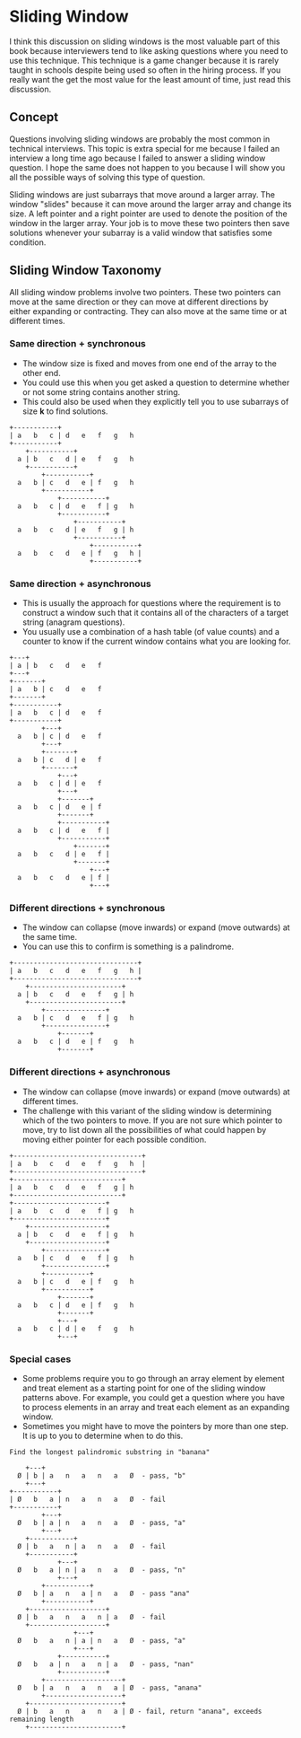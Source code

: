# Sliding Window

I think this discussion on sliding windows is the most valuable part of this book because interviewers tend to like asking questions where you need to use this technique. This technique is a game changer because it is rarely taught in schools despite being used so often in the hiring process. If you really want the get the most value for the least amount of time, just read this discussion.

## Concept

Questions involving sliding windows are probably the most common in technical interviews. This topic is extra special for me because I failed an interview a long time ago because I failed to answer a sliding window question. I hope the same does not happen to you because I will show you all the possible ways of solving this type of question.

Sliding windows are just subarrays that move around a larger array. The window "slides" because it can move around the larger array and change its size. A left pointer and a right pointer are used to denote the position of the window in the larger array. Your job is to move these two pointers then save solutions whenever your subarray is a valid window that satisfies some condition.  

## Sliding Window Taxonomy

All sliding window problems involve two pointers. These two pointers can move at the same direction or they can move at different directions by either expanding or contracting. They can also move at the same time or at different times.

### Same direction + synchronous 

* The window size is fixed and moves from one end of the array to the other end.
* You could use this when you get asked a question to determine whether or not some string contains another string.
* This could also be used when they explicitly tell you to use subarrays of size **k** to find solutions.

```text
+-----------+
| a   b   c | d   e   f   g   h
+-----------+
    +-----------+
  a | b   c   d | e   f   g   h
    +-----------+
        +-----------+
  a   b | c   d   e | f   g   h
        +-----------+
            +-----------+
  a   b   c | d   e   f | g   h
            +-----------+
                +-----------+
  a   b   c   d | e   f   g | h
                +-----------+
                    +-----------+
  a   b   c   d   e | f   g   h |
                    +-----------+
```

### Same direction + asynchronous

* This is usually the approach for questions where the requirement is to construct a window such that it contains all of the characters of a target string \(anagram questions\).
* You usually use a combination of a hash table \(of value counts\) and a counter to know if the current window contains what you are looking for.

```text
+---+
| a | b   c   d   e   f
+---+
+-------+
| a   b | c   d   e   f
+-------+
+-----------+
| a   b   c | d   e   f
+-----------+
        +---+
  a   b | c | d   e   f
        +---+
        +-------+
  a   b | c   d | e   f
        +-------+
            +---+
  a   b   c | d | e   f
            +---+
            +-------+
  a   b   c | d   e | f
            +-------+
            +-----------+
  a   b   c | d   e   f |
            +-----------+
                +-------+
  a   b   c   d | e   f |
                +-------+
                    +---+
  a   b   c   d   e | f |
                    +---+
```

### Different directions + synchronous

* The window can collapse \(move inwards\) or expand \(move outwards\) at the same time.
* You can use this to confirm is something is a palindrome.

```text
+-------------------------------+
| a   b   c   d   e   f   g   h |
+-------------------------------+
    +-----------------------+
  a | b   c   d   e   f   g | h
    +-----------------------+
        +---------------+
  a   b | c   d   e   f | g   h
        +---------------+
            +-------+
  a   b   c | d   e | f   g   h
            +-------+

```

### Different directions + asynchronous

* The window can collapse \(move inwards\) or expand \(move outwards\) at different times.
* The challenge with this variant of the sliding window is determining which of the two pointers to move. If you are not sure which pointer to move, try to list down all the possibilities of what could happen by moving either pointer for each possible condition.

```text
+--------------------------------+
| a   b   c   d   e   f   g   h  |
+--------------------------------+
+---------------------------+
| a   b   c   d   e   f   g | h
+---------------------------+
+-----------------------+
| a   b   c   d   e   f | g   h
+-----------------------+
    +-------------------+
  a | b   c   d   e   f | g   h
    +-------------------+
        +---------------+
  a   b | c   d   e   f | g   h
        +---------------+
        +-----------+
  a   b | c   d   e | f   g   h
        +-----------+
            +-------+
  a   b   c | d   e | f   g   h
            +-------+
            +---+
  a   b   c | d | e   f   g   h
            +---+
```

### Special cases

* Some problems require you to go through an array element by element and treat element as a starting point for one of the sliding window patterns above. For example, you could get a question where you have to process elements in an array and treat each element as an expanding window.
* Sometimes you might have to move the pointers by more than one step. It is up to you to determine when to do this.

```text
Find the longest palindromic substring in "banana"

    +---+
  Ø | b | a   n   a   n   a   Ø  - pass, "b"
    +---+
+-----------+
| Ø   b   a | n   a   n   a   Ø  - fail
+-----------+
        +---+
  Ø   b | a | n   a   n   a   Ø  - pass, "a"
        +---+
    +-----------+
  Ø | b   a   n | a   n   a   Ø  - fail
    +-----------+
            +---+
  Ø   b   a | n | a   n   a   Ø  - pass, "n"
            +---+
        +-----------+
  Ø   b | a   n   a | n   a   Ø  - pass "ana"
        +-----------+
    +-------------------+
  Ø | b   a   n   a   n | a   Ø  - fail
    +-------------------+
                +---+
  Ø   b   a   n | a | n   a   Ø  - pass, "a"
                +---+
            +-----------+
  Ø   b   a | n   a   n | a   Ø  - pass, "nan"
            +-----------+
        +-------------------+
  Ø   b | a   n   a   n   a | Ø  - pass, "anana"
        +-------------------+
    +-----------------------+
  Ø | b   a   n   a   n   a | Ø - fail, return "anana", exceeds remaining length
    +-----------------------+
```



